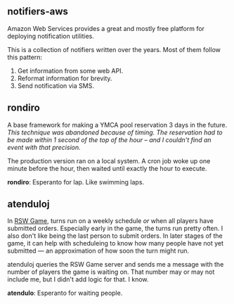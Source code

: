 ## notifiers-aws

Amazon Web Services provides a great and mostly free platform for deploying
notification utilities.

This is a collection of notifiers written over the years. Most of them follow
this pattern:

1. Get information from some web API.
1. Reformat information for brevity.
1. Send notification via SMS.

## rondiro

A base framework for making a YMCA pool reservation 3 days in the future.
*This technique was abandoned because of timing. The reservation had to be
made within 1 second of the top of the hour – and I couldn't find an event
with that precision.*

The production version ran on a local system. A cron job woke up one minute
before the hour, then waited until exactly the hour to execute.

**rondiro**: Esperanto for lap. Like swimming laps.

## atenduloj

In [RSW Game](http://rswgame.com/en/welcome), turns
run on a weekly schedule *or* when all players have submitted orders.
Especially early in the game, the turns run pretty often. I also don't like
being the last person to submit orders. In later stages of the game, it can
help with scheduleing to know how many people have not yet submitted — an
approximation of how soon the turn might run.

atenduloj queries the RSW Game server and sends me a message with the number
of players the game is waiting on. That number may or may not include me, but
I didn't add logic for that. I know.

**atendulo**: Esperanto for waiting people.


